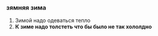 ### зямняя зима
1. Зимой надо одеваться тепло
2. **К зиме надо толстеть что бы было не так хололдно**
